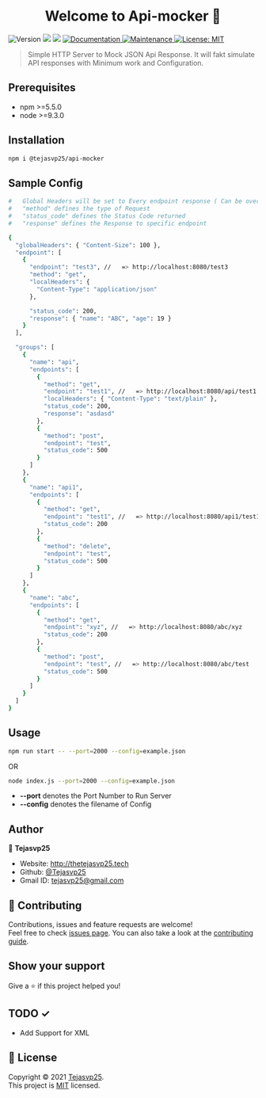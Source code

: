 <h1 align="center">Welcome to Api-mocker 👋</h1>
<p>
  <img alt="Version" src="https://img.shields.io/badge/version-1.0.1-blue.svg?cacheSeconds=2592000" />
  <img src="https://img.shields.io/badge/npm-%3E%3D5.5.0-blue.svg" />
  <img src="https://img.shields.io/badge/node-%3E%3D9.3.0-blue.svg" />
  <a href="https://github.com/Tejasvp25/Api-Mocker#readme" target="_blank">
    <img alt="Documentation" src="https://img.shields.io/badge/documentation-yes-brightgreen.svg" />
  </a>
  <a href="https://github.com/Tejasvp25/Api-Mocker/graphs/commit-activity" target="_blank">
    <img alt="Maintenance" src="https://img.shields.io/badge/Maintained%3F-yes-green.svg" />
  </a>
  <a href="https://github.com/Tejasvp25/Api-Mocker/blob/master/LICENSE" target="_blank">
    <img alt="License: MIT" src="https://img.shields.io/github/license/Tejasvp25/Api-mocker" />
  </a>
</p>

> Simple HTTP Server to Mock JSON Api Response. It will fakt simulate API responses with Minimum work and Configuration.

## Prerequisites

- npm >=5.5.0
- node >=9.3.0

## Installation

```sh
npm i @tejasvp25/api-mocker
```

## Sample Config

```sh
#   Global Headers will be set to Every endpoint response ( Can be overidden by Local Header )
#   "method" defines the type of Request
#   "status_code" defines the Status Code returned
#   "response" defines the Response to specific endpoint

{
  "globalHeaders": { "Content-Size": 100 },
  "endpoint": [
    {
      "endpoint": "test3", //   => http://localhost:8080/test3
      "method": "get",
      "localHeaders": {
        "Content-Type": "application/json"
      },

      "status_code": 200,
      "response": { "name": "ABC", "age": 19 }
    }
  ],

  "groups": [
    {
      "name": "api",
      "endpoints": [
        {
          "method": "get",
          "endpoint": "test1", //   => http://localhost:8080/api/test1
          "localHeaders": { "Content-Type": "text/plain" },
          "status_code": 200,
          "response": "asdasd"
        },
        {
          "method": "post",
          "endpoint": "test",
          "status_code": 500
        }
      ]
    },
    {
      "name": "api1",
      "endpoints": [
        {
          "method": "get",
          "endpoint": "test1", //   => http://localhost:8080/api1/test1
          "status_code": 200
        },
        {
          "method": "delete",
          "endpoint": "test",
          "status_code": 500
        }
      ]
    },
    {
      "name": "abc",
      "endpoints": [
        {
          "method": "get",
          "endpoint": "xyz", //   => http://localhost:8080/abc/xyz
          "status_code": 200
        },
        {
          "method": "post",
          "endpoint": "test", //   => http://localhost:8080/abc/test
          "status_code": 500
        }
      ]
    }
  ]
}


```

## Usage

```sh
npm run start -- --port=2000 --config=example.json
```

OR

```sh
node index.js --port=2000 --config=example.json
```

- **--port** denotes the Port Number to Run Server
- **--config** denotes the filename of Config

## Author

👤 **Tejasvp25**

- Website: http://thetejasvp25.tech
- Github: [@Tejasvp25](https://github.com/Tejasvp25)
- Gmail ID: tejasvp25@gmail.com

## 🤝 Contributing

Contributions, issues and feature requests are welcome!<br />Feel free to check [issues page](https://github.com/Tejasvp25/Api-Mocker/issues). You can also take a look at the [contributing guide](https://github.com/Tejasvp25/Api-Mocker/blob/master/CONTRIBUTING.md).

## Show your support

Give a ⭐️ if this project helped you!

## TODO ✓

- Add Support for XML

## 📝 License

Copyright © 2021 [Tejasvp25](https://github.com/Tejasvp25).<br />
This project is [MIT](https://github.com/Tejasvp25/Api-Mocker/blob/master/LICENSE) licensed.
